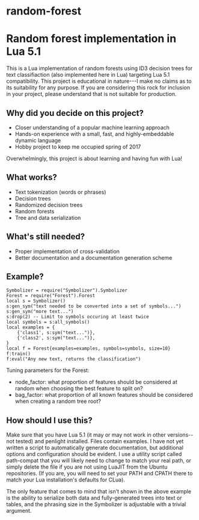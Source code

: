 # random-forest

Random forest implementation in Lua 5.1
=======================================

This is a Lua implementation of random forests using ID3 decision trees for text classifiaction (also implemented here in Lua) 
targeting Lua 5.1 compatibility. This project is educational in nature---I make no claims as to its suitability for any 
purpose. If you are considering this rock for inclusion in your project, please understand that is not suitable for 
production.

Why did you decide on this project?
-----------------------------------

- Closer understanding of a popular machine learning approach
- Hands-on experience with a small, fast, and highly-embeddable dynamic language
- Hobby project to keep me occupied spring of 2017

Overwhelmingly, this project is about learning and having fun with Lua!

What works?
-----------

- Text tokenization (words or phrases)
- Decision trees
- Randomized decision trees
- Random forests
- Tree and data serialization

What's still needed?
--------------------

- Proper implementation of cross-validation
- Better documentation and a documentation generation scheme

Example?
--------

```
Symbolizer = require("Symbolizer").Symbolizer
Forest = require("Forest").Forest
local s = Symbolizer()
s:gen_sym("text needed to be converted into a set of symbols...")
s:gen_sym("more text...")
s:drop(2) -- Limit to symbols occuring at least twice
local symbols = s:all_symbols()
local examples = {
    {'class1', s:sym("text...")},
    {'class2', s:sym("text...")},
}
local f = Forest{examples=examples, symbols=symbols, size=10}
f:train()
f:eval("Any new text, returns the classification")
```

Tuning parameters for the Forest:

- node_factor: what proportion of features should be considered at random when choosing the best feature to split on?
- bag_factor: what proportion of all known features should be considered when creating a random tree root?

How should I use this?
----------------------

Make sure that you have Lua 5.1 (it may or may not work in other versions--not tested) and penlight installed. Files contain 
examples. I have not yet written a script to automatically generate documentation, but additional options and configuration 
should be evident. I use a utility script called path-compat that you will likely need to change to match your real path, or 
simply delete the file if you are not using LuaJIT from the Ubuntu repositories. (If you are, you will need to set your PATH 
and CPATH there to match your Lua installation's defaults for CLua).

The only feature that comes to mind that isn't shown in the above example is the ability to serialize both data and 
fully-generated trees into text or tables, and the phrasing size in the Symbolizer is adjustable with a trivial argument.

